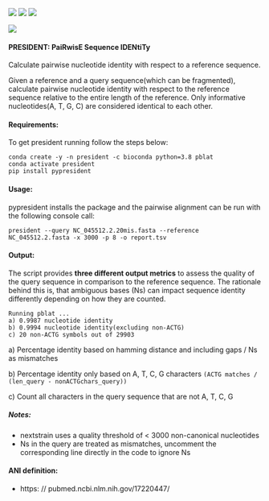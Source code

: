 ![](https://img.shields.io/github/v/release/hoelzer-lab/president)
![](https://img.shields.io/badge/licence-MIT-lightgrey.svg)
![](https://img.shields.io/badge/python-3.8-orange)

[![](https://img.shields.io/badge/ANI-definition-violet.svg)](https://pubmed.ncbi.nlm.nih.gov/17220447/)

#### PRESIDENT: PaiRwisE Sequence IDENtiTy
Calculate pairwise nucleotide identity with respect to a reference sequence.

Given a reference and a query sequence(which can be fragmented), calculate
pairwise nucleotide identity with respect to the reference sequence relative
to the entire length of the reference. Only informative nucleotides(A, T, G, C)
are considered identical to each other.

#### Requirements:
To get president running follow the steps below:

```
conda create -y -n president -c bioconda python=3.8 pblat
conda activate president
pip install pypresident
```

#### Usage:
pypresident installs the package and the pairwise alignment can be run with
the following console call:

```
president --query NC_045512.2.20mis.fasta --reference NC_045512.2.fasta -x 3000 -p 8 -o report.tsv
```

#### Output:
The script provides __three different output metrics__ to assess the quality of the query sequence in comparison to the reference sequence. The rationale behind this is, that ambiguous bases (Ns) can impact sequence identity differently depending on how they are counted.

```
Running pblat ...
a) 0.9987 nucleotide identity
b) 0.9994 nucleotide identity(excluding non-ACTG)
c) 20 non-ACTG symbols out of 29903
```

a) Percentage identity based on hamming distance and including gaps / Ns as mismatches

b) Percentage identity only based on A, T, C, G characters `(ACTG matches / (len_query - nonACTGchars_query))`

c) Count all characters in the query sequence that are not A, T, C, G

##### Notes:
- nextstrain uses a quality threshold of < 3000 non-canonical nucleotides
- Ns in the query are treated as mismatches, uncomment the corresponding line directly in the code to ignore Ns


#### ANI definition:
- https: // pubmed.ncbi.nlm.nih.gov/17220447/
